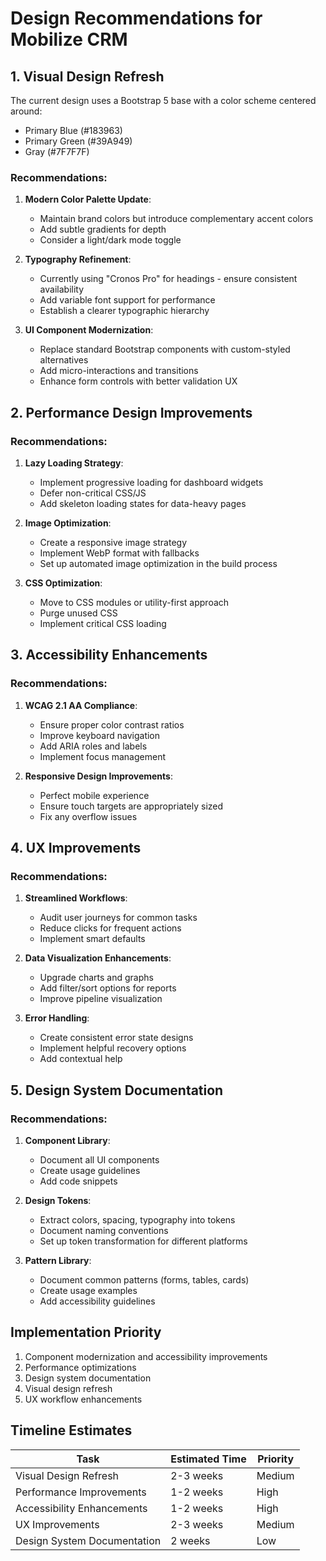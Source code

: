 # Design Recommendations for Mobilize CRM

## 1. Visual Design Refresh

The current design uses a Bootstrap 5 base with a color scheme centered around:
- Primary Blue (#183963)
- Primary Green (#39A949)
- Gray (#7F7F7F)

### Recommendations:
1. **Modern Color Palette Update**:
   - Maintain brand colors but introduce complementary accent colors
   - Add subtle gradients for depth
   - Consider a light/dark mode toggle

2. **Typography Refinement**:
   - Currently using "Cronos Pro" for headings - ensure consistent availability
   - Add variable font support for performance
   - Establish a clearer typographic hierarchy

3. **UI Component Modernization**:
   - Replace standard Bootstrap components with custom-styled alternatives
   - Add micro-interactions and transitions
   - Enhance form controls with better validation UX

## 2. Performance Design Improvements

### Recommendations:
1. **Lazy Loading Strategy**:
   - Implement progressive loading for dashboard widgets
   - Defer non-critical CSS/JS
   - Add skeleton loading states for data-heavy pages

2. **Image Optimization**:
   - Create a responsive image strategy
   - Implement WebP format with fallbacks
   - Set up automated image optimization in the build process

3. **CSS Optimization**:
   - Move to CSS modules or utility-first approach
   - Purge unused CSS
   - Implement critical CSS loading

## 3. Accessibility Enhancements

### Recommendations:
1. **WCAG 2.1 AA Compliance**:
   - Ensure proper color contrast ratios
   - Improve keyboard navigation
   - Add ARIA roles and labels
   - Implement focus management

2. **Responsive Design Improvements**:
   - Perfect mobile experience
   - Ensure touch targets are appropriately sized
   - Fix any overflow issues

## 4. UX Improvements

### Recommendations:
1. **Streamlined Workflows**:
   - Audit user journeys for common tasks
   - Reduce clicks for frequent actions
   - Implement smart defaults

2. **Data Visualization Enhancements**:
   - Upgrade charts and graphs
   - Add filter/sort options for reports
   - Improve pipeline visualization

3. **Error Handling**:
   - Create consistent error state designs
   - Implement helpful recovery options
   - Add contextual help

## 5. Design System Documentation

### Recommendations:
1. **Component Library**:
   - Document all UI components
   - Create usage guidelines
   - Add code snippets

2. **Design Tokens**:
   - Extract colors, spacing, typography into tokens
   - Document naming conventions
   - Set up token transformation for different platforms

3. **Pattern Library**:
   - Document common patterns (forms, tables, cards)
   - Create usage examples
   - Add accessibility guidelines

## Implementation Priority

1. Component modernization and accessibility improvements
2. Performance optimizations 
3. Design system documentation
4. Visual design refresh
5. UX workflow enhancements

## Timeline Estimates

| Task | Estimated Time | Priority |
|------|----------------|----------|
| Visual Design Refresh | 2-3 weeks | Medium |
| Performance Improvements | 1-2 weeks | High |
| Accessibility Enhancements | 1-2 weeks | High |
| UX Improvements | 2-3 weeks | Medium |
| Design System Documentation | 2 weeks | Low | 